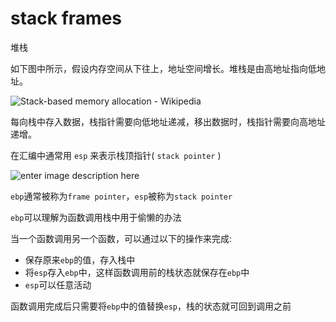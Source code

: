# stack frames

堆栈

如下图中所示，假设内存空间从下往上，地址空间增长。堆栈是由高地址指向低地址。

![Stack-based memory allocation - Wikipedia](https://www.liuxinpeng.cn/img/202401041528085.png)

每向栈中存入数据，栈指针需要向低地址递减，移出数据时，栈指针需要向高地址递增。

在汇编中通常用 `esp` 来表示栈顶指针( `stack pointer` )

![enter image description here](https://www.liuxinpeng.cn/img/202401041528036.png)

`ebp`通常被称为`frame pointer`，`esp`被称为`stack pointer`

`ebp`可以理解为函数调用栈中用于偷懒的办法

当一个函数调用另一个函数，可以通过以下的操作来完成:

- 保存原来`ebp`的值，存入栈中
- 将`esp`存入`ebp`中，这样函数调用前的栈状态就保存在`ebp`中
- `esp`可以任意活动

函数调用完成后只需要将`ebp`中的值替换`esp`，栈的状态就可回到调用之前